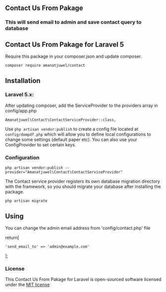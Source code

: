 ## Contact Us From Pakage

### This will send email to admin and save contact query to database

## Contact Us From Pakage for Laravel 5

Require this package in your composer.json and update composer. 

    composer require amanatjuwel/contact

## Installation

### Laravel 5.x:

After updating composer, add the ServiceProvider to the providers array in config/app.php

    Amanatjuwel\Contact\ContactServiceProvider::class,

Use `php artisan vendor:publish` to create a config file located at `config/dompdf.php` which will allow you to define local configurations to change some settings (default paper etc).
You can also use your ConfigProvider to set certain keys.

### Configuration

    php artisan vendor:publish --provider="Amanatjuwel\Contact\ContactServiceProvider"

The Contact service provider registers its own database migration directory with the framework, so you should migrate your database after installing the package. 

	php artisan migrate

## Using

You can change the admin email address from 'config/contact.php' file


return[

	'send_email_to' => 'admin@example.com'
	
];


### License

This Contact Us From Pakage for Laravel is open-sourced software licensed under the [MIT license](http://opensource.org/licenses/MIT)